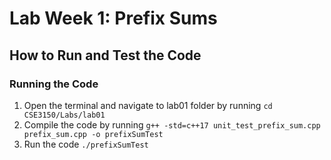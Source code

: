 # Lab Week 1: Prefix Sums

## How to Run and Test the Code

### Running the Code
1. Open the terminal and navigate to lab01 folder by running `cd CSE3150/Labs/lab01`
2. Compile the code by running `g++ -std=c++17 unit_test_prefix_sum.cpp prefix_sum.cpp -o prefixSumTest`
3. Run the code `./prefixSumTest`